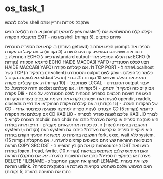 # os_task_1
עליכם לממש shell שתקבל פקודות ותריץ אותם 

א. רוצו בלולאה הציגו prompt (לדוגמא yes master?) וקילטו קלט מהמשתמש. אם מתקבלת הפקודה EXIT - צאו מהshell שאתם כותבים. (5 נקודות) 

ב. קראו את הספריה הנוכחית (בעזרת getcwd) והציגו אותה בprompt. הכניסו את ההוראות ששיניתם מסעיפים קודמים להערה. (5 נקודות)
ג. אם קיבלתם פקודה המתחילה ב ECHO הדפיסו לstandard output את הפלט המופיע אחרי ECHO (5 נקודות)
לדוגמא הפקודה ECHO HAIDE MACCABI YAFO תציג לפלט הסטנדרטי HAIDE MACCABI YAFO)
ד1. אם קיבלתם פקודה TCP PORT - יפתח לLocalhost קשר TCP (אתם בתפקיד הclient) והסטנדרט output יועתק לשם. (כלומר כל הפלט יצא לסוקט במקום לstdout הרגיל) - 15 נקודות
ד2. בנו server המציג את הפלט שמתקבל. - (10 נקודות)
ה. אם קיבלתם פקודה LOCAL - הסטנדרט output יעבור חזרה לטרמינל. כל socket אם קיים כזה (סעיף ד) יתנתק. - (5 נקודות)
ו. אם קיבלתם פקודה DIR - הציגו את רשימת הקבצים בספריה הנוכחית לפלט הסטנדרטי.
על מנת לעשות זאת תצטרכו לקרוא את רשימת הקבצים בעזרת הפקודות opendir, readdir, closedir.
קראו את דפי הman של הפקודות האלה. - (15 נקודות)
ז. אם קיבלתם פקודה  CD - תצטרכו לשנות ספריה למחיצה שמגיעה כפרמטר אחרי CD (5 נקודות)
לדוגמא אם קיבלתם את הפקודה CD KABILIO - עליכם לשנות ספריה לספריה KABILIO
לצורך זה תצטרכו לקרוא לchdir. האם chdir היא פונקצית ספריה או קריאת מערכת? כתבו את התשובה בהערות (תעוד) 
ח. כל פקודה אחת שאתם מקבלים - הריצו אותה בעזרת system (5 נקודות)
האם system היא פונקצית ספריה או קריאת מערכת? כיתבו את התשובה בהערות
ט. ממשו את הסעיף הקודם בעזרת fork, exec, wait ללא system. (15 נקודות)
הכניסו את ההוראות ששיניתם מסעיפים קודמים להערה.
י. אם מתקבלת הוראה COPY SRC DST - העתיקו את הקובץ המופיע בsource ל DST
בצעו זאת בעזרת fopen, fread, fwrite. (10 נקודות)
האם המימוש שלכם משתמש בקריאות מערכת או בפונקציית ספריה? כתבו את התשובות בהערה.
י.א. אם מתקבלת הוראה DELETE FILENAME - מחקו את הקובץ המתקבל כFILENAME. עשו זאת בעזרת הוראת unlink.
האם המימוש שלכם משתמש בקריאות מערכת או בפונקצית ספריה? כתבו את התשובה בהערה (5 נקודות)
